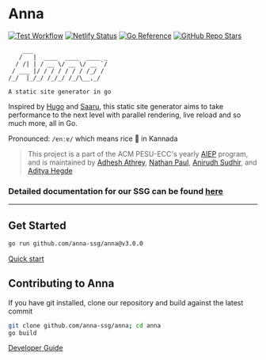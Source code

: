 # Anna

[![Test Workflow](https://github.com/anna-ssg/anna/actions/workflows/tests.yml/badge.svg)](https://github.com/anna-ssg/anna/actions/workflows/tests.yml)
[![Netlify Status](https://api.netlify.com/api/v1/badges/09b8bdf3-5931-4295-9fe7-d463d5d06a3f/deploy-status)](https://app.netlify.com/sites/anna-docs/deploys)
[![Go Reference](https://pkg.go.dev/badge/github.com/anna-ssg/anna.svg)](https://pkg.go.dev/github.com/anna-ssg/anna)
[![GitHub Repo Stars](https://img.shields.io/github/stars/anna-ssg/Anna?style=flat-square&label=Stars&color=lightgreen&logo=github)](https://github.com/anna-ssg/anna)

```text
    ___
   /   |  ____  ____  ____ _
  / /| | / __ \/ __ \/ __ `/
 / ___ |/ / / / / / / /_/ /
/_/  |_/_/ /_/_/ /_/\__,_/

A static site generator in go
```

Inspired by [Hugo](https://gohugo.io) and [Saaru](https://github.com/anirudhRowjee/saaru), this static site generator aims to take performance to the next level with parallel rendering, live reload and so much more, all in Go.

Pronounced: `/ɐnːɐ/` which means rice 🍚 in Kannada

> This project is a part of the ACM PESU-ECC's yearly [AIEP](https://acmpesuecc.github.io/aiep) program, and is maintained by [Adhesh Athrey](https://github.com/DedLad), [Nathan Paul](https://github.com/polarhive), [Anirudh Sudhir](https://github.com/anirudhsudhir), and [Aditya Hegde](https://github.com/bwaklog)

### Detailed documentation for our SSG can be found [here](https://anna-docs.netlify.app/)

---

## Get Started

```sh
go run github.com/anna-ssg/anna@v3.0.0
```

[Quick start](https://anna-docs.netlify.app/quick-start)

<!-- > If you don't have a site directory with the pre-requisite layout template; anna proceeds to fetch the default site dir from our GitHub repository -->

## Contributing to Anna

If you have git installed, clone our repository and build against the latest commit

```sh
git clone github.com/anna-ssg/anna; cd anna
go build
```

[Developer Guide](https://anna-docs.netlify.app/developer-guide)
